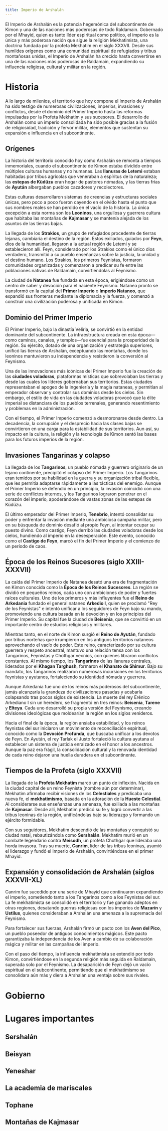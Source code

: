 ```yaml
---
title: Imperio de Arshalán
---
```


El Imperio de Arshalán es la potencia hegemónica del subcontinente de Kimon y una de las naciones más poderosas de todo Raldamain. Gobernado por el Mhayid, quien es tanto líder espiritual como político, el imperio es la única y más poderosa nación que sigue la religión Mekhatimista, una doctrina fundada por la profeta Mekhatim en el siglo XXXVII. Desde sus humildes orígenes como una comunidad espiritual de refugiados y tribus montañosas unidas, el Imperio de Arshalán ha crecido hasta convertirse en una de las naciones más poderosas de Raldamain, expandiendo su influencia religiosa, cultural y militar en la región.

# Historia

A lo largo de milenios, el territorio que hoy compone el Imperio de Arshalán ha sido testigo de numerosas civilizaciones, imperios, invasiones y conflictos, desde el dominio del Primer Imperio hasta las reformas impulsadas por la Profeta Mekhatim y sus sucesores. El desarrollo de Arshalán como un imperio consolidada ha sido posible gracias a la fusión de religiosidad, tradición y fervor militar, elementos que sustentan su expansión e influencia en el subcontinente.

## Orígenes

La historia del territorio conocido hoy como Arshalán se remonta a tiempos inmemoriales, cuando el subcontinente de Kimon estaba dividido entre múltiples culturas humanas y no humanas. Las **llanuras de Letemi** estaban habitadas por tribus agrícolas que veneraban a espíritus de la naturaleza; las **estepas de Küdüzu** eran hogar de pastores nómadas, y las tierras frías de **Ayután** albergaban pueblos cazadores y recolectores. 

Estas culturas desarrollaron sistemas de creencias y estructuras sociales únicas, pero poco a poco fueron cayendo en el olvido hasta el punto que sus nombres reales se han perdido en el vacío de la historia. La única excepción a esta norma son los **Leoninos**, una orgullosa y guerrera cultura que habitaba las montañas de **Kajmasar** y se mantenía alejada de los asuntos de las tierras bajas.

La llegada de los **Strakios**, un grupo de refugiados procedente de tierras lejanas, cambiaría el destino de la región. Estos exiliados, guiados por **Feyn**, dios de la humanidad, llegaron a la actual región de Letemi y se establecieron allí. Feyn, considerado por los Strakios como el único dios verdadero, transmitió a su pueblo enseñanzas sobre la justicia, la unidad y el destino humano. Los Strakios, los primeros Feynistas, formaron comunidades organizadas y comenzaron a predicar su fe entre las poblaciones nativas de Raldamain, convirtiéndolas al Feynismo.

La ciudad de **Natanea** fue fundada en esta época, erigiéndose como un centro de saber y devoción para el naciente Feynismo. Natanea pronto se transformó en la capital del **Primer Imperio** o **Imperio Nataneo**, que expandió sus fronteras mediante la diplomacia y la fuerza, y comenzó a construir una civilización poderosa y unificada en Kimon.

## Dominio del Primer Imperio

El Primer Imperio, bajo la dinastía Veliria, se convirtió en la entidad dominante del subcontinente. La infraestructura creada en esta época—como caminos, canales, y templos—fue esencial para la prosperidad de la región. Su ejército, dotado de una organización y estrategia superiores, unificó las tierras de Arshalán, exceptuando las montañas, donde los leoninos mantuvieron su independencia y resistieron la conversión al Feynismo.

Una de las innovaciones más icónicas del Primer Imperio fue la creación de las **ciudades voladoras**, plataformas místicas que sobrevolaban las tierras y desde las cuales los líderes gobernaban sus territorios. Estas ciudades representaban el apogeo de la ingeniería y la magia nataneas, y permitían al emperador observar y controlar sus dominios desde los cielos. Sin embargo, el estilo de vida en las ciudades voladoras provocó que la élite imperial se distanciara de los pueblos terrenales, generando resentimiento y problemas en la administración.

Con el tiempo, el Primer Imperio comenzó a desmoronarse desde dentro. La decadencia, la corrupción y el desprecio hacia las clases bajas se convirtieron en una carga para la estabilidad de sus territorios. Aun así, su impacto en la cultura, la religión y la tecnología de Kimon sentó las bases para los futuros imperios de la región.

## Invasiones Tangarinas y colapso

La llegada de los **Tangarinos**, un pueblo nómada y guerrero originario de un lejano continente, precipitó el colapso del Primer Imperio. Los Tangarinos eran temidos por su habilidad en la guerra y su organización tribal flexible, que les permitía adaptarse rápidamente a las tácticas del enemigo. Aunque el Primer Imperio se defendió en un principio, la invasión coincidió con una serie de conflictos internos, y los Tangarinos lograron penetrar en el corazón del imperio, apoderándose de vastas zonas de las estepas de Küdüzu.

El último emperador del Primer Imperio, **Tenebrio**, intentó consolidar su poder y enfrentar la invasión mediante una ambiciosa campaña militar, pero en su búsqueda de dominio desafió al propio Feyn, al intentar ocupar su puesto divino. Como castigo, Feyn derribó las ciudades voladoras desde los cielos, hundiendo al imperio en la desesperación. Este evento, conocido como el **Castigo de Feyn**, marcó el fin del Primer Imperio y el comienzo de un período de caos.

## Época de los Reinos Sucesores (siglo XXIII-XXXVII)

La caída del Primer Imperio de Natanea desató una era de fragmentación en Kimon conocida como la **Época de los Reinos Sucesores**. La región se dividió en pequeños reinos, cada uno con ambiciones de poder y fuertes raíces culturales. Uno de los primeros y más influyentes fue el **Reino de Arkedania** fundado el general nataneo **Arkedio I**, quien se proclamó "Rey de los Feynistas" e intentó unificar a los seguidores de Feyn bajo su mando, promoviendo una cultura basada en la devoción y en los principios del Primer Imperio. Su capital fue la ciudad de **Beisenia**, que se convirtió en un importante centro de estudios religiosos y militares.

Mientras tanto, en el norte de Kimon surgió el **Reino de Ayután**, fundado por tribus norteñas que irrumpieron en los antiguos territorios nataneos aprovechando el vacío de poder. Este reino, caracterizado por su cultura guerrera y respeto ancestral, mantuvo una relación tensa con los Tangarinos, Feynistas y Chothgar vecnios, con quienes libraron conflictos constantes. Al mismo tiempo, los **Tangarinos** de las llanuras centrales, liderados por el **Khagan Targhush**, formaron el **Khanato de Shimur**. Bajo su mandato, los Tangarinos realizaron numerosas incursiones en los territorios feynistas y ayutanos, fortaleciendo su identidad nómada y guerrera.

Aunque Arkedania fue uno de los reinos más poderosos del subcontinente, jamás alcanzaría la grandeza de civilizaciones pasadas y acabaría colapsando tras pocos siglos de existencia. La muerte del rey Erénico Arkediano I sin un heredero, se fragmentó en tres reinos: **Beisenia**, **Tarene** y **Elteya**. Cada uno desarrolló su propia versión del Feynismo, creando divisiones ideológicas que moldearían la región en los siglos venideros.

Hacia el final de la época, la región ansiaba estabilidad, y los reinos feynistas del sur iniciaron un movimiento de reconciliación espiritual, conocido como la **Devoción Profunda**, que buscaba unificar a los devotos de Feyn. En Ayután, el rey Tarlak el Justo fortaleció la cultura ayutana al establecer un sistema de justicia enraizado en el honor a los ancestros. Aunque la paz era frágil, la consolidación cultural y la renovada identidad de cada reino dejaron una huella duradera en el subcontinente.

## Tiempos de la Profeta (siglo XXXVII)

La llegada de la **Profeta Mekhatim** marcó un punto de inflexión. Nacida en la ciudad capital de un reino Feynista (nombre aún por determinar), Mekhatim afirmaba recibir visiones de los **Celestiales** y predicaba una nueva fe, el **mekhatimismo**, basada en la adoración de la **Hueste Celestial**. Al considerarse sus enseñanzas una amenaza, fue exiliada a las montañas de **Kajmasar**. Desde allí, Mekhatim predicó su fe y logró convertir a las tribus leoninas de la región, unificándolas bajo su liderazgo y formando un ejército formidable.

Con sus seguidores, Mekhatim descendió de las montañas y conquistó su ciudad natal, rebautizándola como **Sershalán**. Mekhatim murió en un combate legendario contra **Meisodh**, un profeta Chothgar que lideraba una horda invasora. Tras su muerte, **Canrim**, líder de las tribus leoninas, asumió el liderazgo y fundó el Imperio de Arshalán, convirtiéndose en el primer Mhayid.

## Expansión y consolidación de Arshalán (siglos XXXVII-XL)

Canrim fue sucedido por una serie de Mhayid que continuaron expandiendo el imperio, sometiendo tanto a los Tangarinos como a los Feynistas del sur. La fe mekhatimista se consolidó en el territorio y fue ganando adeptos en otras regiones, desatando guerras religiosas con los imperios de **Mazarín** y **Ustilus**, quienes consideraban a Arshalán una amenaza a la supremacía del Feynismo.

Para fortalecer sus fuerzas, Arshalán firmó un pacto con los **Aven del Pico**, un pueblo poseedor de antiguos conocimientos mágicos. Este pacto garantizaba la independencia de los Aven a cambio de su colaboración mágica y militar en las campañas del imperio.

Con el paso del tiempo, la influencia mekhatimista se extendió por todo Kimon, convirtiéndose en la segunda religión más seguida en Raldamain, superada solo por el Feynismo. La desaparición de Feyn dejó un vacío espiritual en el subcontinente, permitiendo que el mekhatimismo se consolidara aún más y diera a Arshalán una ventaja sobre sus rivales.

# Gobierno



# Lugares importantes

## Sershalán

## Beisyan

## Yeneshar

## La academia de mariscales

## Tophane

## Montañas de Kajmasar